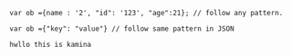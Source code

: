       var ob ={name : '2', "id": '123', "age":21}; // follow any pattern.
      
      var ob ={"key": "value"} // follow same pattern in JSON
      
      hwllo this is kamina


